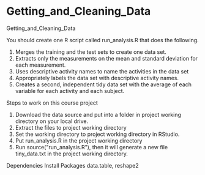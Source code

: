 # Getting_and_Cleaning_Data
Getting_and_Cleaning_Data

You should create one R script called run_analysis.R that does the following.

1. Merges the training and the test sets to create one data set.
2. Extracts only the measurements on the mean and standard deviation for each measurement.
3. Uses descriptive activity names to name the activities in the data set
4. Appropriately labels the data set with descriptive activity names.
5. Creates a second, independent tidy data set with the average of each variable for each activity and each subject.

Steps to work on this course project
1. Download the data source and put into a folder in project working directory on your local drive. 
2. Extract the files to project working directory
3. Set the working directory to project working directory in RStudio. 
4. Put run_analysis.R in the project working directory
5. Run source("run_analysis.R"), then it will generate a new file tiny_data.txt in the project  working directory.


Dependencies
Install Packages data.table, reshape2
